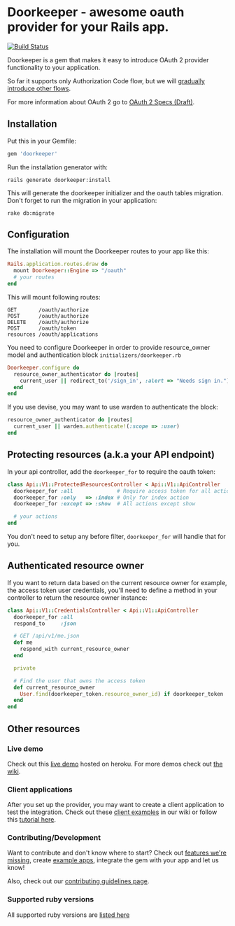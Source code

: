 # Doorkeeper - awesome oauth provider for your Rails app.

[![Build Status](https://secure.travis-ci.org/applicake/doorkeeper.png)](http://travis-ci.org/applicake/doorkeeper)

Doorkeeper is a gem that makes it easy to introduce OAuth 2 provider functionality to your application.

So far it supports only Authorization Code flow, but we will [gradually introduce other flows](https://github.com/applicake/doorkeeper/wiki/Supported-Features).

For more information about OAuth 2 go to [OAuth 2 Specs (Draft)](http://tools.ietf.org/html/draft-ietf-oauth-v2-22).

## Installation

Put this in your Gemfile:

``` ruby
gem 'doorkeeper'
```

Run the installation generator with:

    rails generate doorkeeper:install

This will generate the doorkeeper initializer and the oauth tables migration. Don't forget to run the migration in your application:

    rake db:migrate

## Configuration

The installation will mount the Doorkeeper routes to your app like this:

``` ruby
Rails.application.routes.draw do
  mount Doorkeeper::Engine => "/oauth"
  # your routes
end
```

This will mount following routes:

    GET       /oauth/authorize
    POST      /oauth/authorize
    DELETE    /oauth/authorize
    POST      /oauth/token
    resources /oauth/applications

You need to configure Doorkeeper in order to provide resource_owner model and authentication block `initializers/doorkeeper.rb`

``` ruby
Doorkeeper.configure do
  resource_owner_authenticator do |routes|
    current_user || redirect_to('/sign_in', :alert => "Needs sign in.") # returns nil if current_user is not logged in
  end
end
```

If you use devise, you may want to use warden to authenticate the block:

``` ruby
resource_owner_authenticator do |routes|
  current_user || warden.authenticate!(:scope => :user)
end
```

## Protecting resources (a.k.a your API endpoint)

In your api controller, add the `doorkeeper_for` to require the oauth token:

``` ruby
class Api::V1::ProtectedResourcesController < Api::V1::ApiController
  doorkeeper_for :all              # Require access token for all actions
  doorkeeper_for :only   => :index # Only for index action
  doorkeeper_for :except => :show  # All actions except show

  # your actions
end
```

You don't need to setup any before filter, `doorkeeper_for` will handle that for you.

## Authenticated resource owner

If you want to return data based on the current resource owner for example, the access token user credentials, you'll need to define a method in your controller to return the resource owner instance:

``` ruby
class Api::V1::CredentialsController < Api::V1::ApiController
  doorkeeper_for :all
  respond_to     :json

  # GET /api/v1/me.json
  def me
    respond_with current_resource_owner
  end

  private

  # Find the user that owns the access token
  def current_resource_owner
    User.find(doorkeeper_token.resource_owner_id) if doorkeeper_token
  end
end
```

## Other resources

### Live demo

Check out this [live demo](http://doorkeeper-provider.herokuapp.com) hosted on heroku. For more demos check out [the wiki](https://github.com/applicake/doorkeeper/wiki/Example-Applications).

### Client applications

After you set up the provider, you may want to create a client application to test the integration. Check out these [client examples](https://github.com/applicake/doorkeeper/wiki/Example-Applications) in our wiki or follow this [tutorial here](https://github.com/applicake/doorkeeper/wiki/Testing-your-provider-with-OAuth2-gem).

### Contributing/Development

Want to contribute and don't know where to start? Check out [features we're missing](https://github.com/applicake/doorkeeper/wiki/Supported-Features), create [example apps](https://github.com/applicake/doorkeeper/wiki/Example-Applications), integrate the gem with your app and let us know!

Also, check out our [contributing guidelines page](https://github.com/applicake/doorkeeper/wiki/Contributing).

### Supported ruby versions

All supported ruby versions are [listed here](https://github.com/applicake/doorkeeper/wiki/Supported-Ruby-versions)
